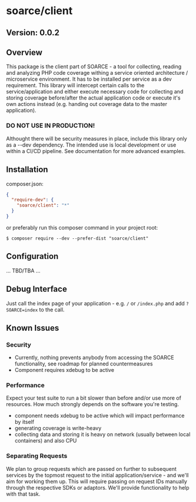 # soarce/client

## Version: 0.0.2

## Overview

This package is the client part of SOARCE - a tool for collecting, reading and analyzing PHP code coverage
withing a service oriented architecture / microservice environment. It has to be installed per service as a
dev requirement. This library will intercept certain calls to the service/application and either execute
necessary code for collecting and storing coverage before/after the actual application code or execute it's
own actions instead (e.g. handing out coverage data to the master application).

### DO NOT USE IN PRODUCTION!

Althought there will be security measures in place, include this library only as a --dev dependency. The
intended use is local development or use within a CI/CD pipeline. See documentation for more advanced examples.

## Installation

composer.json:
```json
{
  "require-dev": {
    "soarce/client": "*"
  }
}
```

or preferably run this composer command in your project root:
```
$ composer require --dev --prefer-dist "soarce/client"
```

## Configuration

... TBD/TBA ...

## Debug Interface

Just call the index page of your application - e.g. `/` or `/index.php` and add `?SOARCE=index` to the call.

## Known Issues

### Security
* Currently, nothing prevents anybody from accessing the SOARCE functionality, see roadmap for planned
  countermeasures
* Component requires xdebug to be active 

### Performance
Expect your test suite to run a bit slower than before and/or use more of resources. How much strongly
depends on the software you're testing.
* component needs xdebug to be active which will impact performance by itself
* generating coverage is write-heavy
* collecting data and storing it is heavy on network (usually between local containers) and also CPU

### Separating Requests
We plan to group requests which are passed on further to subsequent services by the topmost request
to the initial application/service - and we'll aim for working them up. This will require passing on
request IDs manually through the respective SDKs or adaptors. We'll provide functionality to help with
that task.
